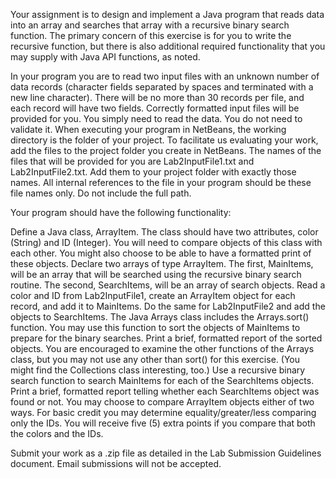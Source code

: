 Your assignment is to design and implement a Java program that reads data into an array and searches that array with a recursive binary search function.  The primary concern of this exercise is for you to write the recursive function, but there is also additional required functionality that you may supply with Java API functions, as noted.

In your program you are to read two input files with an unknown number of data records (character fields separated by spaces and terminated with a new line character).  There will be no more than 30 records per file, and each record will have two fields.  Correctly formatted input files will be provided for you.  You simply need to read the data.  You do not need to validate it.  When executing your program in NetBeans, the working directory is the folder of your project.  To facilitate us evaluating your work, add the files to the project folder you create in NetBeans.  The names of the files that will be provided for you are Lab2InputFile1.txt and Lab2InputFile2.txt.  Add them to your project folder with exactly those names.  All internal references to the file in your program should be these file names only.  Do not include the full path.

Your program should have the following functionality:

Define a Java class, ArrayItem. The class should have two attributes, color (String) and ID (Integer).  You will need to compare objects of this class with each other.    You might also choose to be able to have a formatted print of these objects.
Declare two arrays of type ArrayItem. The first, MainItems, will be an array that will be searched using the recursive binary search routine.  The second,  SearchItems, will be an array of search objects.
Read a color and ID from Lab2InputFile1, create an ArrayItem object for each record, and add it to MainItems. Do the same for Lab2InputFile2 and add the objects to SearchItems.
The Java Arrays class includes the Arrays.sort() function. You may use this function to sort the objects of MainItems to prepare for the binary searches.  Print a brief, formatted report of the sorted objects.  You are encouraged to examine the other functions of the Arrays class, but you may not use any other than sort() for this exercise.  (You might find the Collections class interesting, too.)
Use a recursive binary search function to search MainItems for each of the SearchItems objects. Print a brief, formatted report telling whether each SearchItems object was found or not.
You may choose to compare ArrayItem objects either of two ways. For basic credit you may determine equality/greater/less comparing only the IDs.  You will receive five (5) extra points if you compare that both the colors and the IDs.

Submit your work as a .zip file as detailed in the Lab Submission Guidelines document.  Email submissions will not be accepted.
